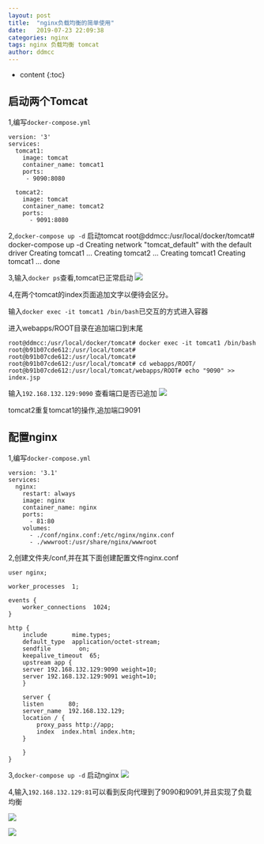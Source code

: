 ```yaml
---
layout: post
title:  "nginx负载均衡的简单使用"
date:   2019-07-23 22:09:38
categories: nginx
tags: nginx 负载均衡 tomcat
author: ddmcc
---
```


* content
{:toc}


## 启动两个Tomcat

1,编写`docker-compose.yml`

	version: '3'
	services:
	  tomcat1:
	    image: tomcat
	    container_name: tomcat1
	    ports:
	     - 9090:8080

	  tomcat2:
	    image: tomcat
	    container_name: tomcat2
	    ports:
	      - 9091:8080



2,`docker-compose up -d` 启动tomcat
	root@ddmcc:/usr/local/docker/tomcat# docker-compose up -d
	Creating network "tomcat_default" with the default driver
	Creating tomcat1 ... 
	Creating tomcat2 ... 
	Creating tomcat1
	Creating tomcat1 ... done




3,输入`docker ps`查看,tomcat已正常启动
![](https://i.loli.net/2019/07/23/5d37182cd7a4086825.png)



4,在两个tomcat的index页面追加文字以便待会区分。

输入`docker exec -it tomcat1 /bin/bash`已交互的方式进入容器

进入webapps/ROOT目录在追加端口到末尾

	root@ddmcc:/usr/local/docker/tomcat# docker exec -it tomcat1 /bin/bash
	root@b91b07cde612:/usr/local/tomcat# 
	root@b91b07cde612:/usr/local/tomcat# 
	root@b91b07cde612:/usr/local/tomcat# cd webapps/ROOT/
	root@b91b07cde612:/usr/local/tomcat/webapps/ROOT# echo "9090" >> index.jsp



输入`192.168.132.129:9090` 查看端口是否已追加
![](https://i.loli.net/2019/07/23/5d37182cd7a4086825.png)

tomcat2重复tomcat1的操作,追加端口9091


## 配置nginx

1,编写`docker-compose.yml`

	version: '3.1'
	services:
	  nginx:
	    restart: always
	    image: nginx
	    container_name: nginx
	    ports:
	      - 81:80
	    volumes:
	      - ./conf/nginx.conf:/etc/nginx/nginx.conf
	      - ./wwwroot:/usr/share/nginx/wwwroot 



2,创建文件夹/conf,并在其下面创建配置文件nginx.conf

	user nginx;

	worker_processes  1;

	events {
	    worker_connections  1024;
	}

	http {
	    include       mime.types;
	    default_type  application/octet-stream;
	    sendfile        on;
	    keepalive_timeout  65;
	    upstream app {
		server 192.168.132.129:9090 weight=10;
		server 192.168.132.129:9091 weight=10;
	    }

	    server {
		listen       80;
		server_name  192.168.132.129;
		location / {
		    proxy_pass http://app;
		    index  index.html index.htm;
		}

	    }
	}




3,`docker-compose up -d` 启动nginx
![](https://i.loli.net/2019/07/23/5d37182cd7a4086825.png)


4,输入`192.168.132.129:81`可以看到反向代理到了9090和9091,并且实现了负载均衡

![](https://i.loli.net/2019/07/23/5d37182cd7a4086825.png)

![](https://i.loli.net/2019/07/23/5d371f6eed21d12084.png)
